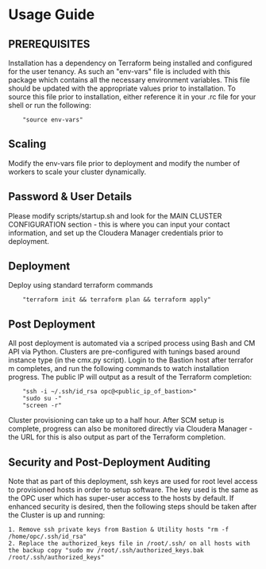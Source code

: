 # Usage Guide

## PREREQUISITES

Installation has a dependency on Terraform being installed and configured for the user tenancy.   As such an "env-vars" file is included with this package which contains all the necessary environment variables.  This file should be updated with the appropriate values prior to installation.  To source this file prior to installation, either reference it in your .rc file for your shell or run the following:

        "source env-vars"

## Scaling 

Modify the env-vars file prior to deployment and modify the number of workers to scale your cluster dynamically.

## Password & User Details

Please modify scripts/startup.sh and look for the MAIN CLUSTER CONFIGURATION section - this is where you can input your contact information, and set up the Cloudera Manager credentials prior to deployment.

## Deployment

Deploy using standard terraform commands

        "terraform init && terraform plan && terraform apply"

## Post Deployment

All post deployment is automated via a scriped process using Bash and CM API via Python.  Clusters are pre-configured with tunings based around instance type (in the cmx.py script).  Login to the Bastion host after terrafor
m completes, and run the following commands to watch installation progress.  The public IP will output as a result of the Terraform completion:

        "ssh -i ~/.ssh/id_rsa opc@<public_ip_of_bastion>"
        "sudo su -"
        "screen -r"

Cluster provisioning can take up to a half hour.  After SCM setup is complete, progress can also be monitored directly via Cloudera Manager - the URL for this is also output as part of the Terraform completion.

## Security and Post-Deployment Auditing

Note that as part of this deployment, ssh keys are used for root level access to provisioned hosts in order to setup software.  The key used is the same as the OPC user which has super-user access to the hosts by default.   If enhanced security is desired, then the following steps should be taken after the Cluster is up and running:

	1. Remove ssh private keys from Bastion & Utility hosts "rm -f /home/opc/.ssh/id_rsa"
	2. Replace the authorized_keys file in /root/.ssh/ on all hosts with the backup copy "sudo mv /root/.ssh/authorized_keys.bak /root/.ssh/authorized_keys"



